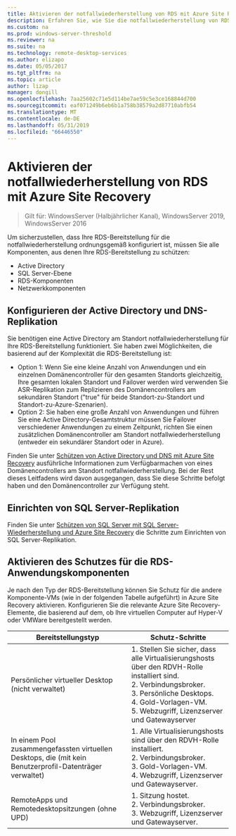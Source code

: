 ```yaml
---
title: Aktivieren der notfallwiederherstellung von RDS mit Azure Site Recovery
description: Erfahren Sie, wie Sie die notfallwiederherstellung von RDS mit Azure Site Recovery aktivieren.
ms.custom: na
ms.prod: windows-server-threshold
ms.reviewer: na
ms.suite: na
ms.technology: remote-desktop-services
ms.author: elizapo
ms.date: 05/05/2017
ms.tgt_pltfrm: na
ms.topic: article
author: lizap
manager: dongill
ms.openlocfilehash: 7aa25602c71e5d114be7ae59c5e3ce168844d700
ms.sourcegitcommit: eaf071249b6eb6b1a758b38579a2d87710abfb54
ms.translationtype: MT
ms.contentlocale: de-DE
ms.lasthandoff: 05/31/2019
ms.locfileid: "66446550"
---
```

# <a name="enable-disaster-recovery-of-rds-using-azure-site-recovery"></a>Aktivieren der notfallwiederherstellung von RDS mit Azure Site Recovery

>Gilt für: WindowsServer (Halbjährlicher Kanal), WindowsServer 2019, WindowsServer 2016

Um sicherzustellen, dass Ihre RDS-Bereitstellung für die notfallwiederherstellung ordnungsgemäß konfiguriert ist, müssen Sie alle Komponenten, aus denen Ihre RDS-Bereitstellung zu schützen:

- Active Directory
- SQL Server-Ebene
- RDS-Komponenten
- Netzwerkkomponenten

## <a name="configure-active-directory-and-dns-replication"></a>Konfigurieren der Active Directory und DNS-Replikation

Sie benötigen eine Active Directory am Standort notfallwiederherstellung für Ihre RDS-Bereitstellung funktioniert. Sie haben zwei Möglichkeiten, die basierend auf der Komplexität die RDS-Bereitstellung ist:

- Option 1: Wenn Sie eine kleine Anzahl von Anwendungen und ein einzelnen Domänencontroller für den gesamten Standorts gleichzeitig, Ihre gesamten lokalen Standort und Failover werden wird verwenden Sie ASR-Replikation zum Replizieren des Domänencontrollers am sekundären Standort ("true" für beide Standort-zu-Standort und Standort-zu-Azure-Szenarien).
- Option 2: Sie haben eine große Anzahl von Anwendungen und führen Sie eine Active Directory-Gesamtstruktur müssen Sie Failover verschiedener Anwendungen zu einem Zeitpunkt, richten Sie einen zusätzlichen Domänencontroller am Standort notfallwiederherstellung (entweder ein sekundärer Standort oder in Azure).

Finden Sie unter [Schützen von Active Directory und DNS mit Azure Site Recovery](/azure/site-recovery/site-recovery-active-directory) ausführliche Informationen zum Verfügbarmachen von eines Domänencontrollers am Standort notfallwiederherstellung. Bei der Rest dieses Leitfadens wird davon ausgegangen, dass Sie diese Schritte befolgt haben und den Domänencontroller zur Verfügung steht.

## <a name="set-up-sql-server-replication"></a>Einrichten von SQL Server-Replikation

Finden Sie unter [Schützen von SQL Server mit SQL Server-Wiederherstellung und Azure Site Recovery](/azure/site-recovery/site-recovery-sql) die Schritte zum Einrichten von SQL Server-Replikation.

## <a name="enable-protection-for-the-rds-application-components"></a>Aktivieren des Schutzes für die RDS-Anwendungskomponenten

Je nach den Typ der RDS-Bereitstellung können Sie Schutz für die andere Komponente-VMs (wie in der folgenden Tabelle aufgeführt) in Azure Site Recovery aktivieren. Konfigurieren Sie die relevante Azure Site Recovery-Elemente, die basierend auf dem, ob Ihre virtuellen Computer auf Hyper-V oder VMWare bereitgestellt werden.


|               Bereitstellungstyp                |                                                                                                     Schutz-Schritte                                                                                                     |
|----------------------------------------------|--------------------------------------------------------------------------------------------------------------------------------------------------------------------------------------------------------------------------|
|     Persönlicher virtueller Desktop (nicht verwaltet)     | 1. Stellen Sie sicher, dass alle Virtualisierungshosts über den RDVH-Rolle installiert sind.    </br>2. Verbindungsbroker.  </br>3. Persönliche Desktops. </br>4. Gold-Vorlagen-VM. </br>5. Webzugriff, Lizenzserver und Gatewayserver |
| In einem Pool zusammengefassten virtuellen Desktops, die (mit kein Benutzerprofil-Datenträger verwaltet) |                    1. Alle Virtualisierungshosts sind über den RDVH-Rolle installiert.  </br>2. Verbindungsbroker.  </br>3. Gold-Vorlagen-VM. </br>4. Webzugriff, Lizenzserver und Gatewayserver.                    |
|   RemoteApps und Remotedesktopsitzungen (ohne UPD)   |                                                          1. Sitzung hostet.  </br>2. Verbindungsbroker. </br>3. Webzugriff, Lizenzserver und Gatewayserver.                                                           |

